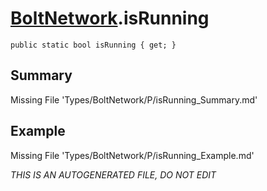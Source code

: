 # [BoltNetwork](Types/BoltNetwork.md).isRunning
`public static bool isRunning { get; }`
## Summary
Missing File 'Types/BoltNetwork/P/isRunning_Summary.md'
## Example
Missing File 'Types/BoltNetwork/P/isRunning_Example.md'

*THIS IS AN AUTOGENERATED FILE, DO NOT EDIT*
